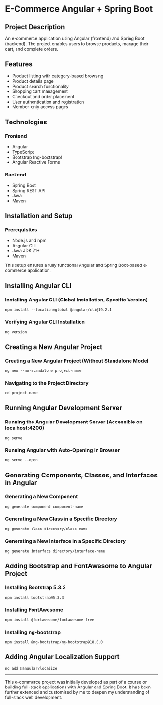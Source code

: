 # E-Commerce Angular + Spring Boot

## Project Description
An e-commerce application using Angular (frontend) and Spring Boot (backend). The project enables users to browse products, manage their cart, and complete orders.

## Features
- Product listing with category-based browsing
- Product details page
- Product search functionality
- Shopping cart management
- Checkout and order placement
- User authentication and registration
- Member-only access pages

## Technologies

### Frontend
- Angular
- TypeScript
- Bootstrap (ng-bootstrap)
- Angular Reactive Forms

### Backend
- Spring Boot
- Spring REST API
- Java
- Maven

## Installation and Setup

### Prerequisites
- Node.js and npm
- Angular CLI
- Java JDK 21+
- Maven

This setup ensures a fully functional Angular and Spring Boot-based e-commerce application.

## Installing Angular CLI

### Installing Angular CLI (Global Installation, Specific Version)
```
npm install --location=global @angular/cli@19.2.1
```

### Verifying Angular CLI Installation
```
ng version
```

## Creating a New Angular Project

### Creating a New Angular Project (Without Standalone Mode)
```
ng new --no-standalone project-name
```

### Navigating to the Project Directory
```
cd project-name
```

## Running Angular Development Server

### Running the Angular Development Server (Accessible on localhost:4200)
```
ng serve
```

### Running Angular with Auto-Opening in Browser
```
ng serve --open
```

## Generating Components, Classes, and Interfaces in Angular

### Generating a New Component
```
ng generate component component-name
```

### Generating a New Class in a Specific Directory
```
ng generate class directory/class-name
```

### Generating a New Interface in a Specific Directory
```
ng generate interface directory/interface-name
```

## Adding Bootstrap and FontAwesome to Angular Project

### Installing Bootstrap 5.3.3
```
npm install bootstrap@5.3.3
```

### Installing FontAwesome
```
npm install @fortawesome/fontawesome-free
```

### Installing ng-bootstrap
```
npm install @ng-bootstrap/ng-bootstrap@18.0.0
```

## Adding Angular Localization Support
```
ng add @angular/localize
```

---

This e-commerce project was initially developed as part of a course on building full-stack applications with Angular and Spring Boot. It has been further extended and customized by me to deepen my understanding of full-stack web development.

